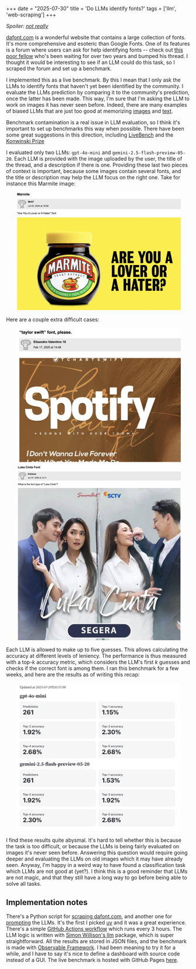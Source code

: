 +++
date = "2025-07-30"
title = 'Do LLMs identify fonts?'
tags = ['llm', 'web-scraping']
+++

*Spoiler: [not really](https://maxhalford.github.io/llm-font-recognition/)*

[dafont.com](https://www.dafont.com/fr/) is a wonderful website that contains a large collection of fonts. It's more comprehensive and esoteric than Google Fonts. One of its features is a forum where users can ask for help identifying fonts -- check out [this poor fellow](https://www.dafont.com/forum/read/522670/font-identification) who's been waiting for over two years and bumped his thread. I thought it would be interesting to see if an LLM could do this task, so I scraped the forum and set up a benchmark.

I implemented this as a live benchmark. By this I mean that I only ask the LLMs to identify fonts that haven't yet been identified by the community. I evaluate the LLMs prediction by comparing it to the community's prediction, once the latter has been made. This way, I'm sure that I'm asking the LLM to work on images it has never seen before. Indeed, there are many examples of biased LLMs that are just too good at memorizing [images](https://vlmsarebiased.github.io/) and [text](https://arxiv.org/html/2412.03597v1).

Benchmark contamination is a real issue in LLM evaluation, so I think it's important to set up benchmarks this way when possible. There have been some great suggestions in this direction, including [LiveBench](https://openreview.net/forum?id=sKYHBTAxVa) and the [Konwinski Prize](https://www.kaggle.com/competitions/konwinski-prize)

I evaluated only two LLMs: `gpt-4o-mini` and `gemini-2.5-flash-preview-05-20`. Each LLM is provided with the image uploaded by the user, the title of the thread, and a description if there is one. Providing these last two pieces of context is important, because some images contain several fonts, and the title or description may help the LLM focus on the right one. Take for instance this Marmite image:

<div align="center" >
<figure style="width: 90%; margin: 0;">
    <img src="/img/blog/llm-font-identification/marmite.png" style="box-shadow: none;">
</figure>
</div>

Here are a couple extra difficult cases:

<div align="center" >
<figure style="width: 90%; margin: 0;">
    <img src="/img/blog/llm-font-identification/taylor-swift.png" style="box-shadow: none;">
</figure>
</div>

<div align="center" >
<figure style="width: 90%; margin: 0;">
    <img src="/img/blog/llm-font-identification/luka-cinta.png" style="box-shadow: none;">
</figure>
</div>

Each LLM is allowed to make up to five guesses. This allows calculating the accuracy at different levels of leniency. The performance is thus measured with a top-$k$ accuracy metric, which considers the LLM's first $k$ guesses and checks if the correct font is among them. I ran this benchmark for a few weeks, and here are the results as of writing this recap:

<div align="center" >
<figure style="width: 90%; margin: 0;">
    <img src="/img/blog/llm-font-identification/results.png" style="box-shadow: none;">
</figure>
</div>

I find these results quite abysmal. It's hard to tell whether this is because the task is too difficult, or because the LLMs is being fairly evaluated on images it's never seen before. Answering this question would require going deeper and evaluating the LLMs on old images which it may have already seen. Anyway, I'm happy in a weird way to have found a classification task which LLMs are not good at (yet?). I think this is a good reminder that LLMs are not magic, and that they still have a long way to go before being able to solve all tasks.

## Implementation notes

There's a Python script for [scraping dafont.com](https://github.com/MaxHalford/llm-font-recognition/blob/main/scrape_dafont.py), and another one for [prompting](https://github.com/MaxHalford/llm-font-recognition/blob/main/ask_llms.py) the LLMs. It's the first I picked [uv](https://docs.astral.sh/uv/) and it was a great experience. There's a simple [GitHub Actions workflow](https://github.com/MaxHalford/llm-font-recognition/blob/main/.github/workflows/run.yml) which runs every 3 hours. The LLM logic is written with [Simon Willison's llm](https://github.com/simonw/llm) package, which is super straightforward. All the results are stored in JSON files, and the benchmark is made with [Observable Framework](https://github.com/observablehq/framework). I had been meaning to try it for a while, and I have to say it's nice to define a dashboard with source code instead of a GUI. The live benchmark is hosted with GitHub Pages [here](https://maxhalford.github.io/llm-font-recognition/).
